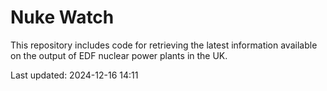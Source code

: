 # Nuke Watch

This repository includes code for retrieving the latest information available on the output of EDF nuclear power plants in the UK.

Last updated: 2024-12-16 14:11